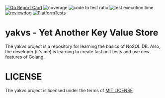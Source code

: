 [![Go Report Card](https://goreportcard.com/badge/github.com/nao1215/yakvs)](https://goreportcard.com/report/github.com/nao1215/yakvs) ![coverage](docs/coverage.svg) ![code to test ratio](docs/ratio.svg) ![test execution time](docs/time.svg) [![reviewdog](https://github.com/nao1215/yakvs/actions/workflows/reviewdog.yml/badge.svg)](https://github.com/nao1215/yakvs/actions/workflows/reviewdog.yml) [![PlatformTests](https://github.com/nao1215/yakvs/actions/workflows/platform_test.yml/badge.svg)](https://github.com/nao1215/yakvs/actions/workflows/platform_test.yml)
# yakvs - Yet Another Key Value Store

The yakvs project is a repository for learning the basics of NoSQL DB. Also, the developer (it's me) is learning to create fast unit tests and use new features of Golang.

# LICENSE
The yakvs project is licensed under the terms of [MIT LICENSE](./LICENSE)